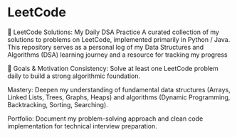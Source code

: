 # LeetCode
🚀 LeetCode Solutions: My Daily DSA Practice
A curated collection of my solutions to problems on LeetCode, implemented primarily in Python / Java. This repository serves as a personal log of my Data Structures and Algorithms (DSA) learning journey and a resource for tracking my progress

🎯 Goals & Motivation
Consistency: Solve at least one LeetCode problem daily to build a strong algorithmic foundation.

Mastery: Deepen my understanding of fundamental data structures (Arrays, Linked Lists, Trees, Graphs, Heaps) and algorithms (Dynamic Programming, Backtracking, Sorting, Searching).

Portfolio: Document my problem-solving approach and clean code implementation for technical interview preparation.
